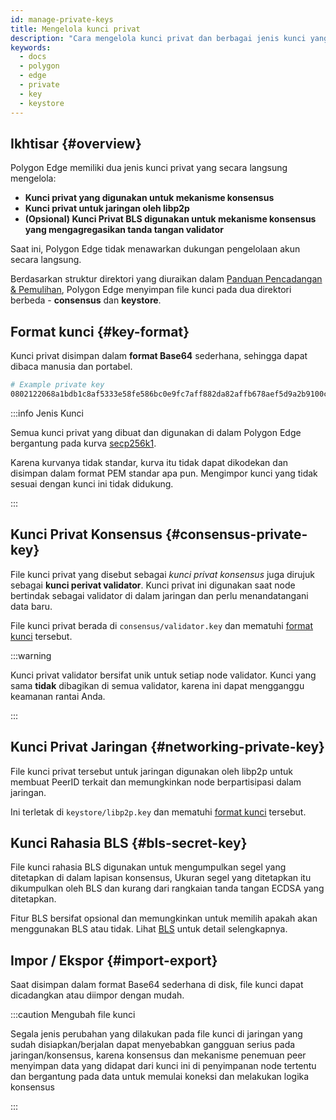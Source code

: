 ```yaml
---
id: manage-private-keys
title: Mengelola kunci privat
description: "Cara mengelola kunci privat dan berbagai jenis kunci yang ada."
keywords:
  - docs
  - polygon
  - edge
  - private
  - key
  - keystore
---
```


## Ikhtisar {#overview}

Polygon Edge memiliki dua jenis kunci privat yang secara langsung mengelola:

* **Kunci privat yang digunakan untuk mekanisme konsensus**
* **Kunci privat untuk jaringan oleh libp2p**
* **(Opsional) Kunci Privat BLS digunakan untuk mekanisme konsensus yang mengagregasikan tanda tangan validator**

Saat ini, Polygon Edge tidak menawarkan dukungan pengelolaan akun secara langsung.

Berdasarkan struktur direktori yang diuraikan dalam [Panduan Pencadangan & Pemulihan](/docs/edge/working-with-node/backup-restore),
Polygon Edge menyimpan file kunci pada dua direktori berbeda - **consensus** dan **keystore**.

## Format kunci {#key-format}

Kunci privat disimpan dalam **format Base64** sederhana, sehingga dapat dibaca manusia dan portabel.

```bash
# Example private key
0802122068a1bdb1c8af5333e58fe586bc0e9fc7aff882da82affb678aef5d9a2b9100c0
```

:::info Jenis Kunci

Semua kunci privat yang dibuat dan digunakan di dalam Polygon Edge bergantung pada kurva [secp256k1](https://en.bitcoin.it/wiki/Secp256k1).

Karena kurvanya tidak standar, kurva itu tidak dapat dikodekan dan disimpan dalam format PEM standar apa pun.
Mengimpor kunci yang tidak sesuai dengan kunci ini tidak didukung.

:::
## Kunci Privat Konsensus {#consensus-private-key}

File kunci privat yang disebut sebagai *kunci privat konsensus* juga dirujuk sebagai **kunci perivat validator**.
Kunci privat ini digunakan saat node bertindak sebagai validator di dalam jaringan dan perlu menandatangani data baru.

File kunci privat berada di `consensus/validator.key` dan mematuhi [format kunci](/docs/edge/configuration/manage-private-keys#key-format) tersebut.

:::warning

Kunci privat validator bersifat unik untuk setiap node validator. Kunci yang sama <b>tidak</b> dibagikan di semua validator, karena ini dapat mengganggu keamanan rantai Anda.

:::

## Kunci Privat Jaringan {#networking-private-key}

File kunci privat tersebut untuk jaringan digunakan oleh libp2p untuk membuat PeerID terkait dan memungkinkan node berpartisipasi dalam jaringan.

Ini terletak di `keystore/libp2p.key` dan mematuhi [format kunci](/docs/edge/configuration/manage-private-keys#key-format) tersebut.

## Kunci Rahasia BLS {#bls-secret-key}

File kunci rahasia BLS digunakan untuk mengumpulkan segel yang ditetapkan di dalam lapisan konsensus, Ukuran segel yang ditetapkan itu dikumpulkan oleh BLS dan kurang dari rangkaian tanda tangan ECDSA yang ditetapkan.

Fitur BLS bersifat opsional dan memungkinkan untuk memilih apakah akan menggunakan BLS atau tidak. Lihat [BLS](/docs/edge/consensus/bls) untuk detail selengkapnya.

## Impor / Ekspor {#import-export}

Saat disimpan dalam format Base64 sederhana di disk, file kunci dapat dicadangkan atau diimpor dengan mudah.

:::caution Mengubah file kunci

Segala jenis perubahan yang dilakukan pada file kunci di jaringan yang sudah disiapkan/berjalan dapat menyebabkan gangguan serius pada jaringan/konsensus,
karena konsensus dan mekanisme penemuan peer menyimpan data yang didapat dari kunci ini di penyimpanan node tertentu dan bergantung pada data untuk
memulai koneksi dan melakukan logika konsensus

:::